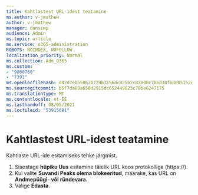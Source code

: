 ```yaml
---
title: Kahtlastest URL-idest teatamine
ms.author: v-jmathew
author: v-jmathew
manager: dansimp
audience: Admin
ms.topic: article
ms.service: o365-administration
ROBOTS: NOINDEX, NOFOLLOW
localization_priority: Normal
ms.collection: Adm_O365
ms.custom:
- "9000760"
- "7391"
ms.openlocfilehash: d42d7eb55062b729b3156dc02562c83800c786d34f6de05152e7e09fa88ab71b
ms.sourcegitcommit: b5f7da89a650d2915dc652449623c78be6247175
ms.translationtype: MT
ms.contentlocale: et-EE
ms.lasthandoff: 08/05/2021
ms.locfileid: "53915691"
---
```

# <a name="report-suspicious-urls"></a>Kahtlastest URL-idest teatamine

Kahtlaste URL-ide esitamiseks tehke järgmist.

1. Sisestage **hüpiku Uus** esitamine täielik URL koos protokolliga (https://).
2. Kui valite **Suvandi Peaks olema blokeeritud**, määrake, kas URL on **Andmepüügi- või** **ründevara.**
3. Valige **Edasta**.
